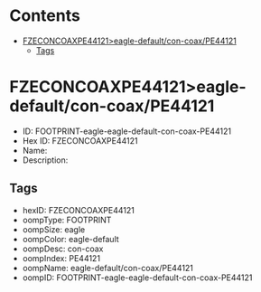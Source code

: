 



Contents
========

* [FZECONCOAXPE44121>eagle-default/con-coax/PE44121](#fzeconcoaxpe44121eagle-defaultcon-coaxpe44121)
	* [Tags](#tags)

# FZECONCOAXPE44121>eagle-default/con-coax/PE44121

- ID: FOOTPRINT-eagle-eagle-default-con-coax-PE44121
- Hex ID: FZECONCOAXPE44121
- Name: 
- Description: 

## Tags

- hexID: FZECONCOAXPE44121
- oompType: FOOTPRINT
- oompSize: eagle
- oompColor: eagle-default
- oompDesc: con-coax
- oompIndex: PE44121
- oompName: eagle-default/con-coax/PE44121
- oompID: FOOTPRINT-eagle-eagle-default-con-coax-PE44121
